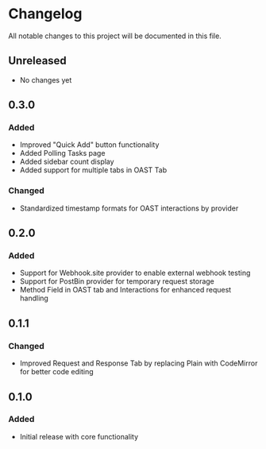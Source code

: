 # Changelog

All notable changes to this project will be documented in this file.

## Unreleased
- No changes yet

## 0.3.0
### Added
- Improved "Quick Add" button functionality
- Added Polling Tasks page
- Added sidebar count display
- Added support for multiple tabs in OAST Tab

### Changed
- Standardized timestamp formats for OAST interactions by provider

## 0.2.0
### Added
- Support for Webhook.site provider to enable external webhook testing
- Support for PostBin provider for temporary request storage
- Method Field in OAST tab and Interactions for enhanced request handling

## 0.1.1
### Changed
- Improved Request and Response Tab by replacing Plain with CodeMirror for better code editing

## 0.1.0
### Added
- Initial release with core functionality

[0.2.0]: https://github.com/your-repo/releases/tag/v0.2.0
[0.1.1]: https://github.com/your-repo/releases/tag/v0.1.1
[0.1.0]: https://github.com/your-repo/releases/tag/v0.1.0
